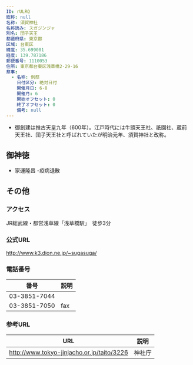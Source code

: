```yaml
---
ID: rULRQ
総称: null
名称: 須賀神社
名称読み: スガジンジャ
別名: 団子天王
都道府県: 東京都
区域: 台東区
緯度: 35.699081
経度: 139.787186
郵便番号: 1110053
住所: 東京都台東区浅草橋2-29-16
祭事:
  - 名称: 例祭
    日付区分: 絶対日付
    開催月日: 6-8
    開催月: 6
    開始オフセット: 0
    終了オフセット: 0
    備考: null
---
```


- 御創建は推古天皇九年（600年）。江戸時代には牛頭天王社、祇園社、蔵前天王社、団子天王社と呼ばれていたが明治元年、須賀神社と改称。

## 御神徳

- 家運隆昌 -疫病退散

## その他

### アクセス

JR総武線・都営浅草線「浅草橋駅」　徒歩3分

### 公式URL

http://www.k3.dion.ne.jp/~sugasuga/

### 電話番号

| 番号         | 説明 |
| ------------ | ---- |
| 03-3851-7044 |      |
| 03-3851-7050 | fax  |

### 参考URL

| URL                                        | 説明   |
| ------------------------------------------ | ------ |
| http://www.tokyo-jinjacho.or.jp/taito/3226 | 神社庁 |
